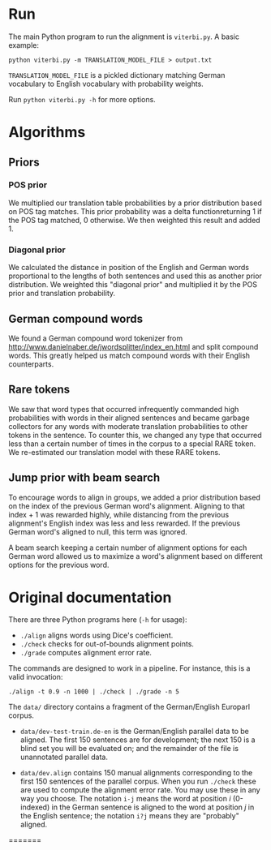 # Run
The main Python program to run the alignment is `viterbi.py`. A basic example:
```
python viterbi.py -m TRANSLATION_MODEL_FILE > output.txt
```
`TRANSLATION_MODEL_FILE` is a pickled dictionary matching German vocabulary to English vocabulary with probability weights.

Run `python viterbi.py -h` for more options.

# Algorithms
## Priors
### POS prior
We multiplied our translation table probabilities by a prior distribution based on POS tag matches. This prior probability was a delta functionreturning 1 if the POS tag matched, 0 otherwise. We then weighted this result and added 1.

### Diagonal prior
We calculated the distance in position of the English and German words proportional to the lengths of both sentences and used this as another prior distribution. We weighted this "diagonal prior" and multiplied it by the POS prior and translation probability.

## German compound words
We found a German compound word tokenizer from http://www.danielnaber.de/jwordsplitter/index_en.html and split compound words. This greatly helped us match compound words with their English counterparts.

## Rare tokens
We saw that word types that occurred infrequently commanded high probabilities with words in their aligned sentences and became garbage collectors for any words with moderate translation probabilities to other tokens in the sentence. To counter this, we changed any type that occurred less than a certain number of times in the corpus to a special RARE token. We re-estimated our translation model with these RARE tokens. 

## Jump prior with beam search
To encourage words to align in groups, we added a prior distribution based on the index of the previous German word's alignment. Aligning to that index + 1 was rewarded highly, while distancing from the previous alignment's English index was less and less rewarded. If the previous German word's aligned to null, this term was ignored.

A beam search keeping a certain number of alignment options for each German word allowed us to maximize a word's alignment based on different options for the previous word.

# Original documentation
There are three Python programs here (`-h` for usage):

 - `./align` aligns words using Dice's coefficient.
 - `./check` checks for out-of-bounds alignment points.
 - `./grade` computes alignment error rate.

The commands are designed to work in a pipeline. For instance, this is a valid invocation:

    ./align -t 0.9 -n 1000 | ./check | ./grade -n 5


The `data/` directory contains a fragment of the German/English Europarl corpus.

 - `data/dev-test-train.de-en` is the German/English parallel data to be aligned. The first 150 sentences are for development; the next 150 is a blind set you will be evaluated on; and the remainder of the file is unannotated parallel data.

 - `data/dev.align` contains 150 manual alignments corresponding to the first 150 sentences of the parallel corpus. When you run `./check` these are used to compute the alignment error rate. You may use these in any way you choose. The notation `i-j` means the word at position *i* (0-indexed) in the German sentence is aligned to the word at position *j* in the English sentence; the notation `i?j` means they are "probably" aligned.

=======
